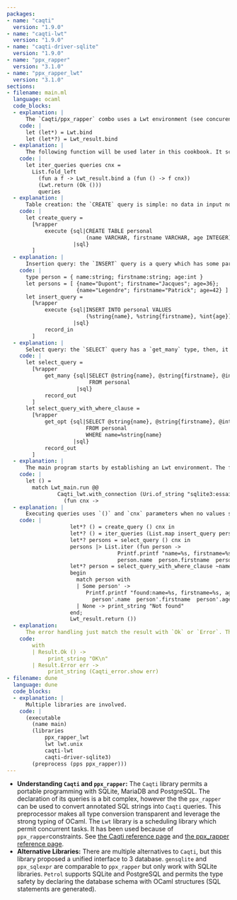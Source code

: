 ```yaml
---
packages:
- name: "caqti"
  version: "1.9.0"
- name: "caqti-lwt"
  version: "1.9.0"
- name: "caqti-driver-sqlite"
  version: "1.9.0"
- name: "ppx_rapper"
  version: "3.1.0"
- name: "ppx_rapper_lwt"
  version: "3.1.0"
sections:
- filename: main.ml
  language: ocaml
  code_blocks:
  - explanation: |
      The `Caqti/ppx_rapper` combo uses a Lwt environment (see concurency cookbook). Let operators `(let*)` and `(let*?)` are defined and permits the Lwt promise sequencing. `(let*?)` add an error handling: it extracts the result from a returned `Ok result` or stop the execution in case of an `Error err` value.
    code: |
      let (let*) = Lwt.bind
      let (let*?) = Lwt_result.bind
  - explanation: |
      The following function will be used later in this cookbook. It schedules sequentialy a set of queries. Each query from the list `queries` is a function which has an argument which is the connection handle of the database.
    code: |
      let iter_queries queries cnx =
        List.fold_left
          (fun a f -> Lwt_result.bind a (fun () -> f cnx))
          (Lwt.return (Ok ()))
          queries
  - explanation: |
      Table creation: the `CREATE` query is simple: no data in input nor in output. The `execute` type indicates the absence of result. Then when this query is called, `()` is returned (`Ok ()` to be accurate).
    code: |
      let create_query =
        [%rapper
            execute {sql|CREATE TABLE personal
                         (name VARCHAR, firstname VARCHAR, age INTEGER)
                     |sql}
        ]
  - explanation: |
      Insertion query: the `INSERT` query is a query which has some parameters which should be used during the execution of the query. `name`, `firstname`, `age` will be replaced by the values from the parameter (presented as record because of the `record_out` tag). The `%` notation tell the `ppx_rapper` preprocessor which conversions should be performed.
    code: |
      type person = { name:string; firstname:string; age:int }
      let persons = [ {name="Dupont"; firstname="Jacques"; age=36};
                      {name="Legendre"; firstname="Patrick"; age=42} ]
      let insert_query =
        [%rapper
            execute {sql|INSERT INTO personal VALUES
                         (%string{name}, %string{firstname}, %int{age})
                     |sql}
            record_in
        ]
  - explanation: |
      Select query: the `SELECT` query has a `get_many` type, then, it will return a list of values. Each item of the list is a record, as specified by the `record_out` tag. Output values (generated by the query) are annotated with a `@` notation. A query can have output values, and input values when a `WHERE` clause is used. (Here the absence of `record_in` imply passing input values as named arguments instead of a record).
    code: |
      let select_query =
        [%rapper
            get_many {sql|SELECT @string{name}, @string{firstname}, @int{age}
                          FROM personal
                      |sql}
            record_out
        ]
      let select_query_with_where_clause =
        [%rapper
            get_opt {sql|SELECT @string{name}, @string{firstname}, @int{age}
                         FROM personal
                         WHERE name=%string{name}
                     |sql}
            record_out
        ]
  - explanation: |
      The main program starts by establishing an Lwt environment. The function `with_connexion` opens the database, executes a function with `cnx` database handle. And catches exception to ensure the closure of the database.
    code: |
      let () =
        match Lwt_main.run @@
                Caqti_lwt.with_connection (Uri.of_string "sqlite3:essai.sqlite")
                  (fun cnx ->
  - explanation: |
      Executing queries uses `()` and `cnx` parameters when no values should be passed to the query. The `insert_query` must be called with `record_of_person` and `cnx`. If multiple records from a list should be inserted, `List.map` creates a list of functions. Each of these functions will execute its associated query when called. The `iter_queries` schedule the queries in sequence.
    code: |
                    let*? () = create_query () cnx in
                    let*? () = iter_queries (List.map insert_query persons) cnx in
                    let*? persons = select_query () cnx in
                    persons |> List.iter (fun person ->
                                   Printf.printf "name=%s, firstname=%s, age=%d\n"
                                   person.name  person.firstname  person.age);
                    let*? person = select_query_with_where_clause ~name:"Dupont" cnx in
                    begin
                      match person with
                      | Some person' ->
                         Printf.printf "found:name=%s, firstname=%s, age=%d\n"
                           person'.name  person'.firstname  person'.age
                      | None -> print_string "Not found"
                    end;
                    Lwt_result.return ())
  - explanation:
      The error handling just match the result with `Ok` or `Error`. The `Lwt_result.bind` called by each `(let*?)` stop the chain of queries at the first error. We just have to check the presence of error. `Caqti_error.show` can be used to convert the error into a text.
    code:
        with
        | Result.Ok () ->
             print_string "OK\n"
        | Result.Error err ->
             print_string (Caqti_error.show err)
- filename: dune
  language: dune
  code_blocks:
  - explanation: |
      Multiple libraries are involved.
    code: |
      (executable
        (name main)
        (libraries
            ppx_rapper_lwt
            lwt lwt.unix
            caqti-lwt
            caqti-driver-sqlite3)
        (preprocess (pps ppx_rapper)))
---
```


- **Understanding `Caqti` and `ppx_rapper`:** The `Caqti` library permits a portable programming with SQLite, MariaDB and PostgreSQL. The declaration of its queries is a bit complex, however the the `ppx_rapper` can be used to convert annotated SQL strings into `Caqti` queries. This preprocessor makes all type conversion transparent and leverage the strong typing of OCaml. The `Lwt` library is a scheduling library which permit concurrent tasks. It has been used because of `ppx_rapper`constraints. See [the Caqti reference page](https://github.com/paurkedal/ocaml-caqti) and [the ppx_rapper reference page](https://github.com/roddyyaga/ppx_rapper).
- **Alternative Libraries:** There are multiple alternatives to `Caqti`, but this library proposed a unified interface to 3 database. `gensqlite` and `ppx_sqlexpr` are comparable to `ppx_rapper` but only work with SQLite libraries. `Petrol` supports SQLite and PostgreSQL and permits the type safety by declaring the database schema with OCaml structures (SQL statements are generated).
